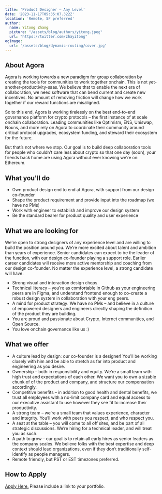 ```yaml
---
title: 'Product Designer – Any Level'
date: '2023-11-17T05:35:07.322Z'
location: 'Remote, SF preferred'
author:
  name: Yitong Zhang
  picture: "/assets/blog/authors/yitong.jpeg"
  url: "https://twitter.com/zhayitong"
ogImage:
  url: '/assets/blog/dynamic-routing/cover.jpg'
---
```


## About Agora

Agora is working towards a new paradigm for group collaboration by creating the tools for communities to work together onchain. This is not yet-another-productivity-saas. We believe that to enable the next era of collaboration, we need software that can bend current and create new incentives. No amount of removing friction will change how we work together if our reward functions are misaligned.

So to this end, Agora is working tirelessly on the best end-to-end governance platform for crypto protocols – the first instance of at scale onchain collaboration. Leading communities like Optimism, ENS, Uniswap, Nouns, and more rely on Agora to coordinate their community around critical protocol upgrades, ecosystem funding, and steward their ecosystem for the future.

But that’s not where we stop. Our goal is to build deep collaboration tools for people who couldn’t care less about crypto so that one day (soon), your friends back home are using Agora without ever knowing we’re on Ethereum.

## What you'll do
- Own product design end to end at Agora, with support from our design co-founder
- Shape the product requirement and provide input into the roadmap (we have no PMs)
- Work with engineer to establish and improve our design system
- Be the standard bearer for product quality and user experience

## What we are looking for
We're open to strong designers of any experience level and are willing to build the position around you. We're more excited about talent and ambition than years of experience. Senior candidates can expect to be the leader of the function, with our design co-founder playing a support role. Earlier career candidates will receive more active mentorship and coaching from our design co-founder. No matter the experience level, a strong candidate will have:

- Strong visual and interaction design chops.
- Technical literacy – you're as comfortable in Github as your engineering peers are in Figma, and understand frontend enough to co-create a robust design system in collaboration with your eng peers.
- A mind for product strategy: We have no PMs – and believe in a culture of empowered designers and engineers directly shaping the definition of the product they are building.
- You are proud and passionate about Crypto, Internet communities, and Open Source.
- You love onchain governance like us :)

## What we offer

- A culture lead by design: our co-founder is a designer! You'll be working closely with him and be able to stretch as far into product and engineering as you desire.
- Ownership – both in responsibility and equity. We’re a small team with high trust and expectations of each other. We want you to own a sizable chunk of of the product and company, and structure our compensation accordingly.
- Competitive benefits – in addition to good health and dental benefits, we trust all employees with a no-limit company card and equal access to our executive assistant to use however they see fit to increase their productivity.
- A strong team – we’re a small team that values experience, character and integrity. You’ll work with peers you respect, and who respect you.
- A seat at the table – you will come to all off sites, and be part of all strategic discussions. We’re hiring for a technical leader, and will treat you as such.
- A path to grow – our goal is to retain all early hires as senior leaders as the company scales. We believe folks with the best expertise and deep context should lead organizations, even if they don’t traditionally self-identify as people managers.
- Remote friendly, but PST or EST timezones preferred.

## How to Apply

[Apply Here.](https://voteagora.deform.cc/applytoteam) Please include a link to your portfolio.